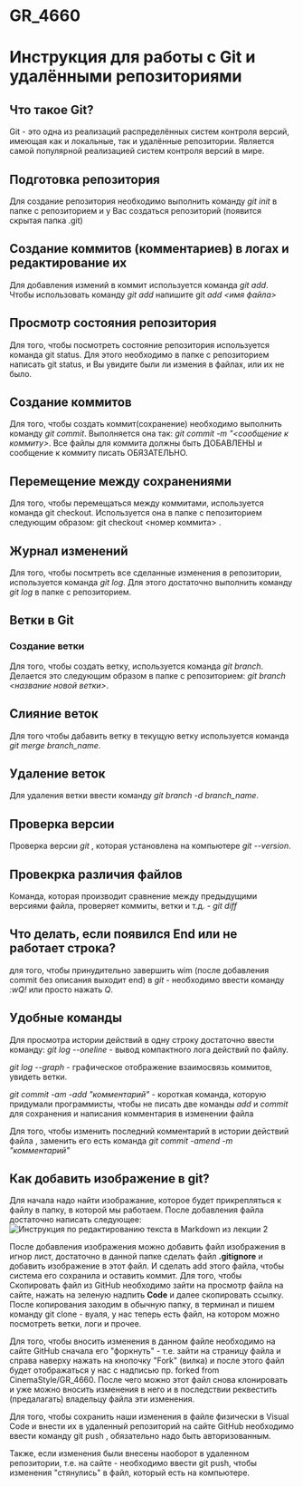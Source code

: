 # GR_4660

# Инструкция для работы с Git и удалёнными репозиториями

## Что такое Git?
Git - это одна из реализаций распределённых систем контроля версий, имеющая как и локальные, так и удалённые репозитории. Является самой популярной реализацией систем контроля версий в мире.

## Подготовка репозитория
Для создание репозитория необходимо выполнить команду *git init* в папке с репозиторием и у Вас создаться репозиторий (появится скрытая папка .git)

## Создание коммитов (комментариев) в логах и редактирование их 

Для добавления измений в коммит используется команда *git add*. Чтобы использовать команду *git add* напишите git *add <имя файла>*

## Просмотр состояния репозитория
 Для того, чтобы посмотреть состояние репозитория используется команда git status. Для этого необходимо в папке с репозиторием написать git status, и Вы увидите были ли измения в файлах, или их не было.

## Создание коммитов
 Для того, чтобы создать коммит(сохранение) необходимо выполнить команду *git commit*. Выполняется она так: *git commit -m "<сообщение к коммиту>*. Все файлы для коммита должны быть ДОБАВЛЕНЫ и сообщение к коммиту писать ОБЯЗАТЕЛЬНО.

## Перемещение между сохранениями
Для того, чтобы перемещаться между коммитами, используется команда git checkout. Используется она в папке с пепозиторием следующим образом: git checkout <номер коммита>
.
## Журнал изменений
Для того, чтобы посмтреть все сделанные изменения в репозитории, используется команда *git log*. Для этого достаточно выполнить команду *git log* в папке с репозиторием.

## Ветки в Git
### Создание ветки
Для того, чтобы создать ветку, используется команда *git branch*. Делается это следующим образом в папке с репозиторием: *git branch <название новой ветки>*.

## Слияние веток
Для того чтобы дабавить ветку в текущую ветку используется команда *git merge branch_name*.

## Удаление веток
Для удаления ветки ввести команду *git branch -d branch_name*.

## Проверка версии
Проверка версии *git* , которая установлена на компьютере *git --version*.

## Провекрка различия файлов
 Команда, которая производит сравнение между предыдущими версиями файла, проверяет коммиты, ветки и т.д. - *git diff*

## Что делать, если появился **End** или не работает строка?
для того, чтобы принудительно завершить wim (после добавления commit без описания выходит end) в *git* - необходимо ввести команду *:wQ!* или просто нажать *Q*.

## Удобные команды
Для просмотра истории действий в одну строку достаточно ввести команду: *git log --oneline* - вывод компактного лога действий по файлу.

 *git log --graph* - графическое отображение взаимосвязь коммитов, увидеть ветки.

*git commit -am -add "комментарий"* - короткая команда, которую придумали программисты, чтобы не писать две команды *add* и *commit* для сохранения и написания комментария в изменении файла

Для того, чтобы изменить последний комментарий в истории действий файла , заменить его  есть команда *git commit -amend -m "комментарий"* 

## Как добавить изображение в git?
Для начала надо найти изображание, которое будет прикрепляться к файлу в папку, в которой мы работаем.
После добавления файла достаточно написать следующее:
![Инструкция по редактированию текста в Markdown из лекции 2](photo_2023-06-28_18-42-10.jpg)

После добавления изображения можно добавить файл изображения в игнор лист, достаточно в данной папке сделать файл **.gitignore** и добавить изображение в этот файл. И сделать add этого файла, чтобы система его сохранила и оставить коммит.
Для того, чтобы Скопировать файл из GitHub необходимо зайти на просмотр файла на сайте, нажать на зеленую надпить **Code** и далее скопировать ссылку. После копирования заходим в обычную папку, в терминал и пишем команду git clone - вуаля, у нас теперь есть файл, на котором можно посмотреть ветки, логи и прочее.

Для того, чтобы вносить изменения в данном файле необходимо на сайте GitHub сначала его "форкнуть" - т.е. зайти на страницу файла и справа наверху нажать на кнопочку "Fork" (вилка) и после этого файл будет отображаться у нас с надписью пр. forked from CinemaStyle/GR_4660.
После чего можно этот файл снова клонировать и уже можно вносить изменения в него и в последствии реквестить (предалагать) владельцу файла эти изменения.

Для того, чтобы сохранить наши изменения в файле физически в Visual Code и внести их в удаленный репозиторий на сайте GitHub необходимо ввести команду git push , обязательно надо быть авторизованным.

Также, если изменения были внесены наоборот в удаленном репозитории, т.е. на сайте - необходимо ввести git push, чтобы изменения "стянулись" в файл, который есть на компьютере.
